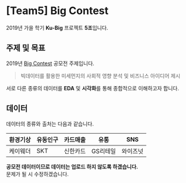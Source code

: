# [Team5] Big Contest

2019년 가을 학기 **Ku-Big** 프로젝트 **5조**입니다.         




## 주제 및 목표  

2019년 [Big Contest](https://www.bigcontest.or.kr/) 공모전 주제입니다.
> 빅데이터를 활용한 미세먼지의 사회적 영향 분석 및 비즈니스 아이디어 제시  

서로 다른 종류의 데이터를 **EDA** 및 **시각화**를 통해 종합적으로 이해하고자 합니다.      




## 데이터  

데이터의 종류와 출처는 다음과 같습니다.  

환경기상 | 유동인구 | 카드매출 | 유통 | SNS
---- | ---- | ---- | ---- | ----
케이웨더 | SKT | 신한카드 | GS리테일 | 와이즈넛



**공모전 데이터이므로 데이터는 업로드 하지 않도록 하겠습니다.**  
문제가 될 시 수정하겠습니다.
